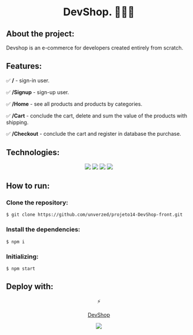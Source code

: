 <div align="center">
<h1>DevShop. 👩🏾‍💻</h1>
</div>

<h2>About the project:</h2>
<p>Devshop is an e-commerce for developers created entirely from scratch.  </p>
<h2>Features:</h2>
<p>✅ <b>/</b> - sign-in user.<p>
<p>✅ <b>/Signup</b> - sign-up user.<p>
<p>✅ <b>/Home</b> - see all products and products by categories.<p>
<p>✅ <b>/Cart</b> - conclude the cart, delete and sum the value of the products with shipping.<p>
<p>✅ <b>/Checkout</b> - conclude the cart and register in database the purchase.<p>
<h2>Technologies:</h2>

<div align="center">
<img src="https://img.shields.io/badge/html5-%23E34F26.svg?style=for-the-badge&logo=html5&logoColor=white">
<img src="https://img.shields.io/badge/styled--components-DB7093?style=for-the-badge&logo=styled-components&logoColor=white">
<img src="https://img.shields.io/badge/react-%2320232a.svg?style=for-the-badge&logo=react&logoColor=%2361DAFB">
<img src="https://img.shields.io/badge/figma-%23F24E1E.svg?style=for-the-badge&logo=figma&logoColor=white">
  </div>

<h2>How to run:</h2>
<h3>Clone the repository:</h3>

```
$ git clone https://github.com/unverzed/projeto14-DevShop-front.git
```
<h3>Install the dependencies:</h3>

```
$ npm i
```
<h3>Initializing:</h3>

```
$ npm start
```

<h2>Deploy with:</h2>
<div align="center">
  <p>⚡️</p>
  <p><a href="https://projeto14-dev-shop-front.vercel.app/">DevShop</a></p>
  <img src="https://img.shields.io/badge/vercel-%23000000.svg?style=for-the-badge&logo=vercel&logoColor=white">
  </div>
